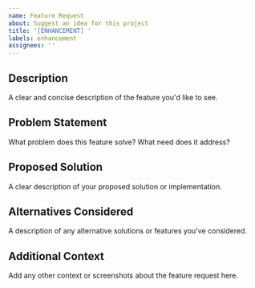 ```yaml
---
name: Feature Request
about: Suggest an idea for this project
title: '[ENHANCEMENT] '
labels: enhancement
assignees: ''
---
```


## Description

A clear and concise description of the feature you'd like to see.

## Problem Statement

What problem does this feature solve? What need does it address?

## Proposed Solution

A clear description of your proposed solution or implementation.

## Alternatives Considered

A description of any alternative solutions or features you've considered.

## Additional Context

Add any other context or screenshots about the feature request here.
